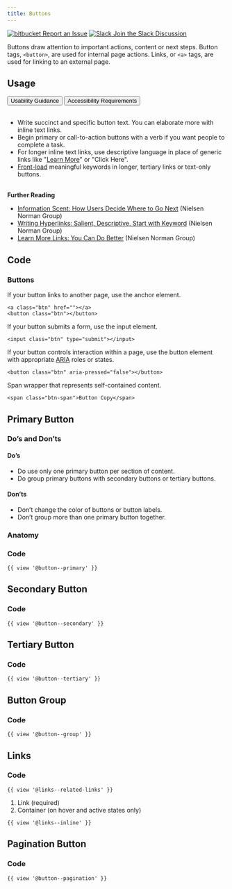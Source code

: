 ```yaml
---
title: Buttons
---
```

<a class="create-button small" href="https://bitbucket.org/uclaucomm/ucla-bruin-components/issues?status=new&status=open">![bitbucket](https://s3.us-west-1.amazonaws.com/webcomponents.ucla.edu/build/%!CurrentVersion%!/docs/img/bitbucket-icon-white.png) Report an Issue</a>
<a class="create-button small" href="https://ucla.slack.com/archives/G01KJ3GJKHS">![Slack](https://s3.us-west-1.amazonaws.com/webcomponents.ucla.edu/build/%!CurrentVersion%!/docs/img/slack-icon-white.png) Join the Slack Discussion</a>

Buttons draw attention to important actions, content or next steps. Button tags, `<button>`, are used for internal page actions. Links, or `<a>` tags, are used for linking to an external page.

## **Usage**
<div class="tabs">
    <!-- .tablist is the container for tabs only -->
    <div role="tablist" aria-label="content-tabs">
        <button role="tab" aria-selected="true" aria-controls="panel-01-tab" id="panel-01" class="btn tablinks">
            Usability Guidance
        </button>
        <button role="tab" aria-selected="false" aria-controls="panel-02-tab" id="panel-02" class="btn tablinks" tabindex="-1">
            Accessibility Requirements
        </button>
    </div>
    <!-- .tabcontent contain panels of content -->
    <div tabindex="0" role="tabpanel" id="panel-01-tab" aria-labelledby="panel-01" class="tabcontent">
<br/>

* Write succinct and specific button text. You can elaborate more with inline text links.
* Begin primary or call-to-action buttons with a verb if you want people to complete a task.
* For longer inline text links, use descriptive language in place of generic links like "[Learn More](https://www.nngroup.com/articles/learn-more-links/)" or "Click Here".
* [Front-load](https://www.nngroup.com/articles/first-2-words-a-signal-for-scanning/) meaningful keywords in longer, tertiary links or text-only buttons.
<br/><br/>

**Further Reading**
* [Information Scent: How Users Decide Where to Go Next](https://www.nngroup.com/articles/information-scent/) (Nielsen Norman Group)
* [Writing Hyperlinks: Salient, Descriptive, Start with Keyword](https://www.nngroup.com/articles/writing-links/) (Nielsen Norman Group)
* [Learn More Links: You Can Do Better](https://www.nngroup.com/articles/learn-more-links/) (Nielsen Norman Group)
    </div>
    <div tabindex="0" role="tabpanel" id="panel-02-tab" aria-labelledby="panel-02" hidden="" class="tabcontent">
<br/>
* Write button labels so they make sense without reading the copy around them so they are accessible to screen readers.
* Don’t write button labels that are generic or not specific to the content being presented.
* Avoid more than one instance of generic text like "Read More". Screen readers can't disambiguate multiple buttons with the same or similar text.
* Do use the button color scheme provided. It is ADA compliant.
* Link headlines in Story Cards or Event Cards rather than adding buttons with generic text.
<br/><br/>

### **Code Guidance**
* Be sure to include the minimum parent class "ucla" in the containers for your links. This will allow the element to inherit default link styles.
* Adding the "campus" classname will allow for grid layout.
<br/><br/>

**Further Reading**
* [ARIA button role](https://developer.mozilla.org/en-US/docs/Web/Accessibility/ARIA/Roles/button_role) (Mozilla)
* [ARIA button role](https://www.w3.org/TR/wai-aria-1.1/#button) (W3)
    </div>
</div>

## **Code**

### **Buttons**

If your button links to another page, use the anchor element.
```
<a class="btn" href=""></a>
<button class="btn"></button>
```

If your button submits a form, use the input element.
```
<input class="btn" type="submit"></input>
```

If your button controls interaction within a page, use the button element with appropriate [ARIA](https://developer.mozilla.org/en-US/docs/Web/Accessibility/ARIA/Roles/button_role) roles or states.
```
<button class="btn" aria-pressed="false"></button>
```

Span wrapper that represents self-contained content.
```
<span class="btn-span">Button Copy</span>
```

## **Primary Button**

### **Do’s and Don’ts**

#### **Do’s**
* Do use only one primary button per section of content.
* Do group primary buttons with secondary buttons or tertiary buttons.

#### **Don’ts**
* Don’t change the color of buttons or button labels.
* Don’t group more than one primary button together.

### **Anatomy**

### **Code**
```
{{ view '@button--primary' }}
```

## **Secondary Button**

### **Code**

```
{{ view '@button--secondary' }}
```

## **Tertiary Button**
### **Code**

```
{{ view '@button--tertiary' }}
```

## **Button Group**
### **Code**

```
{{ view '@button--group' }}
```


## **Links**
### **Code**

```
{{ view '@links--related-links' }}
```

1. Link (required)
2. Container (on hover and active states only)

```
{{ view '@links--inline' }}
```

## **Pagination Button**
### **Code**

```
{{ view '@button--pagination' }}
```

